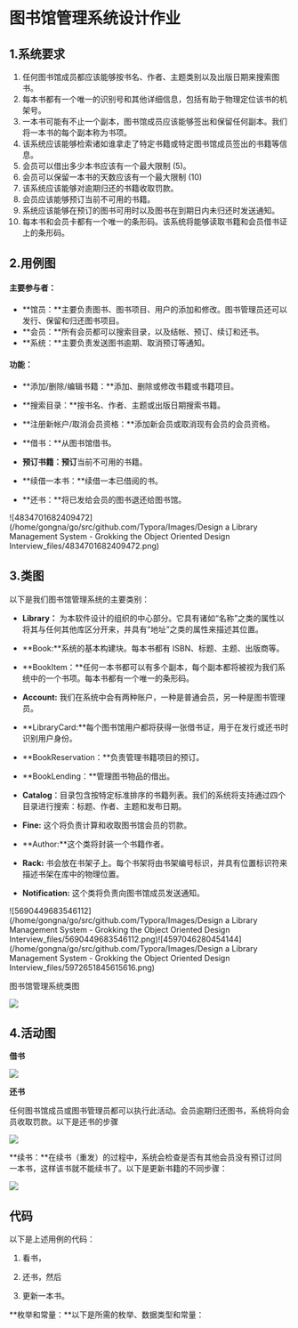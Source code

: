 # 图书馆管理系统设计作业

## 1.系统要求

1. 任何图书馆成员都应该能够按书名、作者、主题类别以及出版日期来搜索图书。
2. 每本书都有一个唯一的识别号和其他详细信息，包括有助于物理定位该书的机架号。
3. 一本书可能有不止一个副本，图书馆成员应该能够签出和保留任何副本。我们将一本书的每个副本称为书项。
4. 该系统应该能够检索诸如谁拿走了特定书籍或特定图书馆成员签出的书籍等信息。
5. 会员可以借出多少本书应该有一个最大限制 (5)。
6. 会员可以保留一本书的天数应该有一个最大限制 (10)
7. 该系统应该能够对逾期归还的书籍收取罚款。
8. 会员应该能够预订当前不可用的书籍。
9. 系统应该能够在预订的图书可用时以及图书在到期日内未归还时发送通知。
10. 每本书和会员卡都有一个唯一的条形码。该系统将能够读取书籍和会员借书证上的条形码。

## 2.用例图

#### 主要参与者：

- **馆员：**主要负责图书、图书项目、用户的添加和修改。图书管理员还可以发行、保留和归还图书项目。
- **会员：**所有会员都可以搜索目录，以及结帐、预订、续订和还书。
- **系统：**主要负责发送图书逾期、取消预订等通知。

#### 功能：

- **添加/删除/编辑书籍：**添加、删除或修改书籍或书籍项目。

- **搜索目录：**按书名、作者、主题或出版日期搜索书籍。

- **注册新帐户/取消会员资格：**添加新会员或取消现有会员的会员资格。

- **借书：**从图书馆借书。

- **预订书籍：预订**当前不可用的书籍。

- **续借一本书：**续借一本已借阅的书。

- **还书：**将已发给会员的图书退还给图书馆。

  



![4834701682409472](/home/gongna/go/src/github.com/Typora/Images/Design a Library Management System - Grokking the Object Oriented Design Interview_files/4834701682409472.png)





## 3.类图

以下是我们图书馆管理系统的主要类别：

- **Library：** 为本软件设计的组织的中心部分。它具有诸如“名称”之类的属性以将其与任何其他库区分开来，并具有“地址”之类的属性来描述其位置。

- **Book:**系统的基本构建块。每本书都有 ISBN、标题、主题、出版商等。

- **BookItem：**任何一本书都可以有多个副本，每个副本都将被视为我们系统中的一个书项。每本书都有一个唯一的条形码。

- **Account:** 我们在系统中会有两种账户，一种是普通会员，另一种是图书管理员。

- **LibraryCard:**每个图书馆用户都将获得一张借书证，用于在发行或还书时识别用户身份。

- **BookReservation：**负责管理书籍项目的预订。

- **BookLending：**管理图书物品的借出。

- **Catalog**：目录包含按特定标准排序的书籍列表。我们的系统将支持通过四个目录进行搜索：标题、作者、主题和发布日期。

- **Fine:** 这个将负责计算和收取图书馆会员的罚款。

- **Author:**这个类将封装一个书籍作者。

- **Rack:** 书会放在书架子上。每个书架将由书架编号标识，并具有位置标识符来描述书架在库中的物理位置。

- **Notification:** 这个类将负责向图书馆成员发送通知。

  

![5690449683546112](/home/gongna/go/src/github.com/Typora/Images/Design a Library Management System - Grokking the Object Oriented Design Interview_files/5690449683546112.png)![4597046280454144](/home/gongna/go/src/github.com/Typora/Images/Design a Library Management System - Grokking the Object Oriented Design Interview_files/5972651845615616.png)

图书馆管理系统类图

![](/home/gongna/go/src/github.com/Typora/Images/2022-05-22_10-04.png)

## 4.活动图

**借书**



![](/home/gongna/桌面/2022-05-22_10-59.png)

**还书**

任何图书馆成员或图书管理员都可以执行此活动。会员逾期归还图书，系统将向会员收取罚款。以下是还书的步骤

![](/home/gongna/桌面/2022-05-22_11-00.png)

**续书：**在续书（重发）的过程中，系统会检查是否有其他会员没有预订过同一本书，这样该书就不能续书了。以下是更新书籍的不同步骤：

![](/home/gongna/桌面/2022-05-22_11-01.png)

## 代码

以下是上述用例的代码：

1. 看书，

2. 还书，然后

3. 更新一本书。

   

**枚举和常量：**以下是所需的枚举、数据类型和常量：

